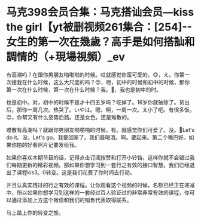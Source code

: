 # 马克398会员合集：马克搭讪会员—kiss the girl【yt被删视频261集合：[254]--女生的第一次在幾歲？高手是如何搭訕和調情的（+現場視頻）_ev

有高潮吗？在跟你男朋友啪啪啪的时候。哎就感觉你蛮可爱的。😊，え。你第一次接我在什么时候，这么大尺度的吗？😊，呃，初中的时候和初中的时候，那你第一次在什么时候，第一次在什么时候？我。🎼，我也是初中的时。

也是初中。对，初中的时候不是才十四五岁吗？吃掉了。16岁你就破除了。货出后，那你一周几次。热哭了。いやは。嗯。啊，一周一次。太小了吧。有很多饭。😊，你帮又有什么姿势后路。还是女色。还是难散的。

难散有高潮吗？就跟你男朋友啪啪啪的时候。有。就感觉你们可爱了。没。🎼Let's do it。没。Let's go。我要回家了。我们最喝酒。啊。要起来。第二个嘴巴好。如果你拍的好看照片记要发给我。

如果你喜欢本期节目的话，记得点击订阅按赞和打开小铃铛，这样你就不会错过我们每期更新的精彩视频。那如果你想学习到一套行之有效的接口智慧。我们已经退出了课程kis3。0转变。这是我们花费了你时间去行动。

并且认真实践过的行之有效的课程。让你观看这个视频的时候，名额已经正在递减中，所以如果你想学习到这样的一套经过百人验证过的非常非常有效的课程，你可以通过添加上方这个微信和我们的销售代表取得联系。

马上踏上你的转变之旅。